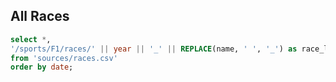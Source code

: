 ## All Races

```sql all_races
select *,
'/sports/F1/races/' || year || '_' || REPLACE(name, ' ', '_') as race_link
from 'sources/races.csv'
order by date;
```

<DataTable data="{all_races}" search="true" link=race_link rows=20>
    <Column id="name" title="Name" />
    <Column id="date" title="Date" />
    <Column id="url" title="Wikipedia" contentType="link" openInNewTab="true" />
</DataTable>



